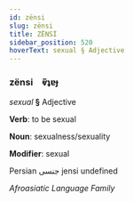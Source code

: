 ```yaml
---
id: zënsi
slug: zënsi
title: ZËNSİ
sidebar_position: 520
hoverText: sexual § Adjective
---
```


### zënsi&emsp;<span kind="abugida">ⱴ̃ʇɐɟ</span>

*sexual* **§** Adjective

**Verb**: to be sexual

**Noun**: sexualness/sexuality

**Modifier**: sexual

Persian جنسی jensi undefined

*Afroasiatic Language Family*